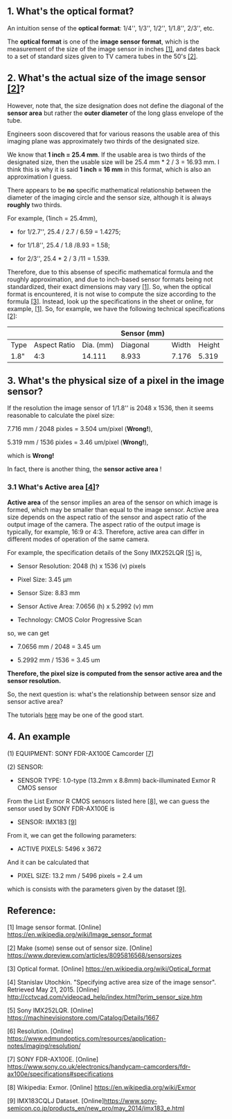 
## 1. What's the **optical format**?

An intuition sense of the **optical format**: 1/4'', 1/3'', 1/2'', 1/1.8'', 2/3'', etc. 

The **optical format** is one of the **image sensor format**, which is the measurement of the size of the image sensor 
in inches [[1]](https://en.wikipedia.org/wiki/Image_sensor_format), and dates back to a set of standard sizes given to 
TV camera tubes in the 50's [[2]](https://www.dpreview.com/articles/8095816568/sensorsizes).

## 2. What's the actual size of the image sensor [[2]](https://www.dpreview.com/articles/8095816568/sensorsizes)?

However, note that, the size designation does not define the diagonal of the **sensor area** but rather the **outer diameter** 
of the long glass envelope of the tube. 

Engineers soon discovered that for various reasons the usable area of this imaging plane was approximately two thirds of 
the designated size. 

We know that **1 inch = 25.4 mm**. If the usable area is two thirds of the designated size, then the usable size will be
25.4 mm * 2 / 3 = 16.93 mm. I think this is why it is said **1 inch = 16 mm** in this format, which is also an 
approximation I guess.

There appears to be **no** specific mathematical relationship between the diameter of the imaging circle and the sensor size, 
although it is always **roughly** two thirds.



For example, (1inch = 25.4mm), 

* for 1/2.7'', 25.4 / 2.7 / 6.59 = 1.4275;

* for 1/1.8'', 25.4 / 1.8 /8.93 = 1.58;

* for 2/3'', 25.4 * 2 / 3 /11 = 1.539.


Therefore, due to this absense of specific mathematical formula and the roughly approximation,
and due to inch-based sensor formats being not standardized, their exact dimensions may vary
[[1]](https://en.wikipedia.org/wiki/Image_sensor_format).
So, when the optical format is encountered, it is not wise to compute the size according to the formula
[[3]](https://en.wikipedia.org/wiki/Optical_format). 
Instead, look up the specifications in the sheet or online, for example, 
[[1]](https://en.wikipedia.org/wiki/Image_sensor_format).
So, for example, we have the following technical specifications [[2]](https://www.dpreview.com/articles/8095816568/sensorsizes):


|      |              |           | Sensor (mm) | | |
| ---- | ------------ | --------- | -------- | ----- | ------ |
| Type | Aspect Ratio |	Dia. (mm) |	Diagonal | Width |	Height |
| 1.8" |	4:3          |	14.111	   |  8.933   | 7.176 |	5.319  |



## 3. What's the physical size of a pixel in the image sensor?

If the resolution the image sensor of 1/1.8'' is 2048 x 1536, then it seems reasonable to calculate the pixel size:

7.716 mm / 2048 pixles = 3.504 um/pixel (**Wrong!**),

5.319 mm / 1536 pixles = 3.46 um/pixel (**Wrong!**),

which is **Wrong!** 

In fact, there is another thing, the **sensor active area** !

### 3.1 What's **Active area** [[4]](http://cctvcad.com/videocad_help/index.html?prim_sensor_size.htm)?

**Active area** of the sensor implies an area of the sensor on which image is formed, which may be smaller than 
equal to the image sensor.
Active area size depends on the aspect ratio of the sensor and aspect ratio of the output image of the camera. The aspect
ratio of the output image is typically, for example, 16:9 or 4:3.
Therefore, active area can differ in different modes of operation of the same camera.

For example, the specification details of the Sony IMX252LQR [[5]](https://machinevisionstore.com/Catalog/Details/1667) is,

  * Sensor Resolution:	2048 (h) x 1536 (v) pixels
  
  * Pixel Size:	3.45 µm
  
  * Sensor Size:	8.83 mm
  
  * Sensor Active Area:	7.0656 (h) x 5.2992 (v) mm
  
  * Technology:	CMOS Color Progressive Scan

so, we can get

  * 7.0656 mm / 2048 = 3.45 um
  
  * 5.2992 mm / 1536 = 3.45 um
  
 **Therefore, the pixel size is computed from the sensor active area and the sensor resolution.**
 
 So, the next question is: what's the relationship between sensor size and sensor active area?

The tutorials [here](https://www.edmundoptics.com/resources/application-notes/imaging/resolution/)
may be one of the good start.

## 4. An example

 (1) EQUIPMENT: SONY FDR-AX100E Camcorder [[7]](https://www.sony.co.uk/electronics/handycam-camcorders/fdr-ax100e/specifications#specifications)
 
 (2) SENSOR: 
 
 * SENSOR TYPE: 1.0-type (13.2mm x 8.8mm) back-illuminated Exmor R CMOS sensor
 
 From the List Exmor R CMOS sensors listed here [[8]](https://en.wikipedia.org/wiki/Exmor), we can guess 
 the sensor used by SONY FDR-AX100E is
 
 * SENSOR: IMX183 [[9]](https://www.sony-semicon.co.jp/products_en/new_pro/may_2014/imx183_e.html)
 
 From it, we can get the following parameters:
 
 * ACTIVE PIXELS: 5496 x 3672
 
 And it can be calculated that
 
 * PIXEL SIZE: 13.2 mm / 5496 pixels = 2.4 um
 
 which is consists with the parameters given by the dataset [[9]](https://www.sony-semicon.co.jp/products_en/new_pro/may_2014/imx183_e.html).
 
 
 
 
 


## Reference:

[1] Image sensor format. [Online] https://en.wikipedia.org/wiki/Image_sensor_format

[2] Make (some) sense out of sensor size. [Online] https://www.dpreview.com/articles/8095816568/sensorsizes

[3] Optical format. [Online] https://en.wikipedia.org/wiki/Optical_format

[4] Stanislav Utochkin. "Specifying active area size of the image sensor". Retrieved May 21, 2015. 
[Online] http://cctvcad.com/videocad_help/index.html?prim_sensor_size.htm

[5] Sony IMX252LQR. [Online] https://machinevisionstore.com/Catalog/Details/1667

[6] Resolution. [Online] https://www.edmundoptics.com/resources/application-notes/imaging/resolution/

[7] SONY FDR-AX100E. [Online] https://www.sony.co.uk/electronics/handycam-camcorders/fdr-ax100e/specifications#specifications

[8] Wikipedia: Exmor. [Online] https://en.wikipedia.org/wiki/Exmor

[9] IMX183CQLJ Dataset. [Online]https://www.sony-semicon.co.jp/products_en/new_pro/may_2014/imx183_e.html



